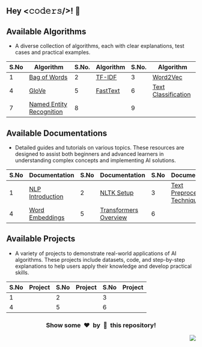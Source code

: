 <h2>Hey <𝚌𝚘𝚍𝚎𝚛𝚜/>! 👋</h2>

## Available Algorithms

- A diverse collection of algorithms, each with clear explanations, test cases and practical examples.

| S.No  | Algorithm | S.No. | Algorithm | S.No. | Algorithm |
|-------|-----------|-------|-----------|-------|-----------|
|   1   | [Bag of Words](./Algorithms/BagOfWords) |   2   | [TF-IDF](./Algorithms/TF-IDF)          |   3   | [Word2Vec](./Algorithms/Word2Vec)           |
|   4   | [GloVe](./Algorithms/GloVe) |   5   | [FastText](./Algorithms/FastText)          |   6   |  [Text Classification](./Algorithms/Text_Classification)        |
|   7   | [Named Entity Recognition](./Algorithms/Named_Entity_Recognition) |   8   |           |   9   |          |

## Available Documentations

- Detailed guides and tutorials on various topics. These resources are designed to assist both beginners and advanced learners in understanding complex concepts and implementing AI solutions.

| S.No  | Documentation | S.No  | Documentation | S.No | Documentation |
|-------|---------------|-------|---------------|------|---------------|
|   1   | [NLP Introduction](./Documentation/NLP_Introduction.md) |   2   | [NLTK Setup](./Documentation/NLTK-Setup.md) |   3  | [Text Preprocessing Techniques](./Documentation/Text_Preprocessing_Techniques.md) |
|   4   | [Word Embeddings](./Documentation/Word_Embeddings.md) |   5   | [Transformers Overview](./Documentation/Transformers.md) |   6  |               |

## Available Projects

- A variety of projects to demonstrate real-world applications of AI algorithms. These projects include datasets, code, and step-by-step explanations to help users apply their knowledge and develop practical skills.

| S.No  | Project | S.No  | Project | S.No | Project |
|-------|---------|-------|---------|------|---------|
|   1   |         |   2   |         |   3  |         |
|   4   |         |   5   |         |   6  |         |


<div align="center">
	<h3>Show some &nbsp;❤️&nbsp; by &nbsp;🌟&nbsp; this repository!</h3>
</div>
<a href="#top"><img src="https://img.shields.io/badge/-Back%20to%20Top-red?style=for-the-badge" align="right"/></a>
